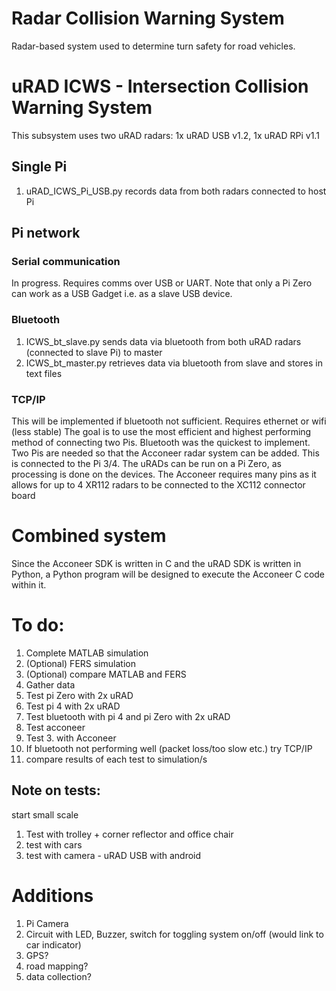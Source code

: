 # Radar Collision Warning System
Radar-based system used to determine turn safety for road vehicles.

# uRAD ICWS - Intersection Collision Warning System
This subsystem uses two uRAD radars: 1x uRAD USB v1.2, 1x uRAD RPi v1.1

## Single Pi
1. uRAD_ICWS_Pi_USB.py records data from both radars connected to host Pi

## Pi network

### Serial communication
In progress. Requires comms over USB or UART. Note that only a Pi Zero can work as a USB Gadget i.e. as a slave USB device.

### Bluetooth
1. ICWS_bt_slave.py sends data via bluetooth from both uRAD radars (connected to slave Pi) to master
2. ICWS_bt_master.py retrieves data via bluetooth from slave and stores in text files

### TCP/IP
This will be implemented if bluetooth not sufficient. Requires ethernet or wifi (less stable)
The goal is to use the most efficient and highest performing method of connecting two Pis. Bluetooth was the quickest to implement. 
Two Pis are needed so that the Acconeer radar system can be added. This is connected to the Pi 3/4. The uRADs can be run on a Pi Zero, as processing is done on the devices. The Acconeer requires many pins as it allows for up to 4 XR112 radars to be connected to the XC112 connector board

# Combined system

Since the Acconeer SDK is written in C and the uRAD SDK is written in Python, a Python program will be designed to execute the Acconeer C code within it.

# To do:
1. Complete MATLAB simulation
2. (Optional) FERS simulation
3. (Optional) compare MATLAB and FERS
4. Gather data
  1. Test pi Zero with 2x uRAD
  2. Test pi 4 with 2x uRAD
  3. Test bluetooth with pi 4 and pi Zero with 2x uRAD
  4. Test acconeer
  5. Test 3. with Acconeer
5. If bluetooth not performing well (packet loss/too slow etc.) try TCP/IP
6. compare results of each test to simulation/s

## Note on tests:
start small scale
1. Test with trolley + corner reflector and office chair
2. test with cars
3. test with camera - uRAD USB with android

# Additions
1. Pi Camera
2. Circuit with LED, Buzzer, switch for toggling system on/off (would link to car indicator)
3. GPS?
4. road mapping?
5. data collection?
